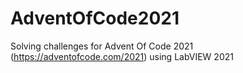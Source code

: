 # AdventOfCode2021
Solving challenges for Advent Of Code 2021 (https://adventofcode.com/2021) using LabVIEW 2021
